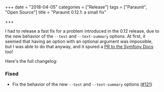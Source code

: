 +++
date = "2018-04-05"
categories = ["Release"]
tags = ["Paraunit", "Open Source"]
title = "Paraunit 0.12.1: a small fix"

+++

I had to release a fast fix for a problem introduced in the 0.12 release, due to the new behavior of the `--text` and `--text-summary` options. At first, it seemed that having an option with an optional argument was impossible, but I was able to do that anyway, and it spured a [PR to the Symfony Docs](https://github.com/symfony/symfony-docs/pull/9560https://github.com/symfony/symfony-docs/pull/9560) too!

Here's the full changelog:

### Fixed
 * Fix the behavior of the new `--text` and `--text-summary` options ([#121](https://github.com/facile-it/paraunit/pull/121))

